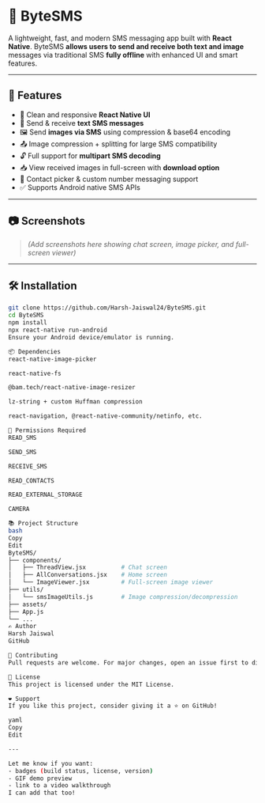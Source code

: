 # 📩 ByteSMS

A lightweight, fast, and modern SMS messaging app built with **React Native**. ByteSMS **allows users to send and receive both text and image** messages via traditional SMS **fully offline** with enhanced UI and smart features.

---

## 🚀 Features

- 📱 Clean and responsive **React Native UI**
- 💬 Send & receive **text SMS messages**
- 🖼️ Send **images via SMS** using compression & base64 encoding
- 📤 Image compression + splitting for large SMS compatibility
- 🔓 Full support for **multipart SMS decoding**
- 📥 View received images in full-screen with **download option**
- 📇 Contact picker & custom number messaging support
- ✅ Supports Android native SMS APIs

---

## 📷 Screenshots

> _(Add screenshots here showing chat screen, image picker, and full-screen viewer)_

---

## 🛠️ Installation

```bash
git clone https://github.com/Harsh-Jaiswal24/ByteSMS.git
cd ByteSMS
npm install
npx react-native run-android
Ensure your Android device/emulator is running.

📦 Dependencies
react-native-image-picker

react-native-fs

@bam.tech/react-native-image-resizer

lz-string + custom Huffman compression

react-navigation, @react-native-community/netinfo, etc.

🔐 Permissions Required
READ_SMS

SEND_SMS

RECEIVE_SMS

READ_CONTACTS

READ_EXTERNAL_STORAGE

CAMERA

📚 Project Structure
bash
Copy
Edit
ByteSMS/
├── components/
│   ├── ThreadView.jsx          # Chat screen
│   ├── AllConversations.jsx    # Home screen
│   └── ImageViewer.jsx         # Full-screen image viewer
├── utils/
│   └── smsImageUtils.js        # Image compression/decompression
├── assets/
├── App.js
└── ...
✍️ Author
Harsh Jaiswal
GitHub

🤝 Contributing
Pull requests are welcome. For major changes, open an issue first to discuss what you’d like to change.

📄 License
This project is licensed under the MIT License.

❤️ Support
If you like this project, consider giving it a ⭐️ on GitHub!

yaml
Copy
Edit

---

Let me know if you want:
- badges (build status, license, version)
- GIF demo preview
- link to a video walkthrough  
I can add that too!
